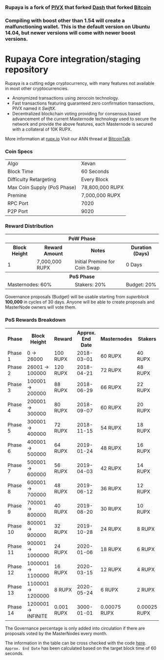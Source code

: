 ### Rupaya is a fork of [PIVX](https://github.com/PIVX-Project/PIVX) that forked [Dash](https://github.com/dashpay/dash) that forked [Bitcoin](https://github.com/bitcoin/bitcoinp)

### Compiling with boost other than 1.54 will create a malfunctioning wallet. This is the default version on Ubuntu 14.04, but newer versions will come with newer boost versions.


# Rupaya Core integration/staging repository


Rupaya is a cutting edge cryptocurrency, with many features not available in most other cryptocurrencies.
- Anonymized transactions using zerocoin technology.
- Fast transactions featuring guaranteed zero confirmation transactions, PIVX named it _SwiftX_.
- Decentralized blockchain voting providing for consensus based advancement of the current Masternode
  technology used to secure the network and provide the above features, each Masternode is secured
  with a collateral of 10K RUPX.

More information at [rupx.io](https://www.rupx.io) Visit our ANN thread at [BitcoinTalk](http://www.bitcointalk.org/index.php)


### Coin Specs
<table>
<tr><td>Algo</td><td>Xevan</td></tr>
<tr><td>Block Time</td><td>60 Seconds</td></tr>
<tr><td>Difficulty Retargeting</td><td>Every Block</td></tr>
<tr><td>Max Coin Supply (PoS Phase)</td><td>78,800,000 RUPX</td></tr>
<tr><td>Premine</td><td>7,000,000 RUPX</td></tr>
<tr><td>RPC Port</td><td>7020</td></tr>
<tr><td>P2P Port</td><td>9020</td></tr>
</table>


### Reward Distribution

<table>
<th colspan=4>PoW Phase</th>
<tr><th>Block Height</th><th>Reward Amount</th><th>Notes</th><th>Duration (Days)</th></tr>
<tr><td>1</td><td>7,000,000 RUPX</td><td>Initial Premine for Coin Swap</td><td>0 Days</td></tr>
<tr><th colspan=4>PoS Phase</th></tr>
<td colspan=2>Masternodes: 60%</td><td>Stakers: 20%</td><td>Budget: 20%</td></tr>
</table>

Governance proposals (Budget) will be usable starting from _superblock_ **100,000** in cycles of 30 days. Anyone will be able to create proposals and MasterNode owners will vote them.

### PoS Rewards Breakdown

<table>
<th>Phase</th><th>Block Height</th><th>Reward</th><th>Approx. End Date</th><th>Masternodes</th><th>Stakers</th><th>Governance Max</th>
<tr><td>Phase 1</td><td>0 ->  26000</td><td>100 RUPX</td><td>2018-03-01</td><td>60 RUPX</td><td>40 RUPX</td><td>0 RUPX</td></tr>
<tr><td>Phase 2</td><td> 26001 ->  100000</td><td>120 RUPX</td><td>2018-04-21</td><td>72 RUPX</td><td>48 RUPX</td><td>0 RUPX</td></tr>
<tr><td>Phase 3</td><td>100001 ->  200000</td><td>88 RUPX</td><td>2018-06-29</td><td>66 RUPX</td><td>22 RUPX</td><td>22 RUPX</td></tr>
<tr><td>Phase 4</td><td>200001 ->  300000</td><td>80 RUPX</td><td>2018-09-07</td><td>60 RUPX</td><td>20 RUPX</td><td>20 RUPX</td></tr>
<tr><td>Phase 5</td><td>300001 ->  400000</td><td>72 RUPX</td><td>2018-11-15</td><td>54 RUPX</td><td>18 RUPX</td><td>18 RUPX</td></tr>
<tr><td>Phase 6</td><td>400001 ->  500000</td><td>64 RUPX</td><td>2019-01-24</td><td>48 RUPX</td><td>16 RUPX</td><td>16 RUPX</td></tr>
<tr><td>Phase 7</td><td>500001 ->  600000</td><td>56 RUPX</td><td>2019-04-03</td><td>42 RUPX</td><td>14 RUPX</td><td>14 RUPX</td></tr>
<tr><td>Phase 8</td><td>600001 ->  700000</td><td>48 RUPX</td><td>2019-06-12</td><td>36 RUPX</td><td>12 RUPX</td><td>12 RUPX</td></tr>
<tr><td>Phase 9</td><td>700001 ->  800000</td><td>40 RUPX</td><td>2019-08-20</td><td>30 RUPX</td><td>10 RUPX</td><td>10 RUPX</td></tr>
<tr><td>Phase 10</td><td>800001 ->  900000</td><td>32 RUPX</td><td>2019-10-28</td><td>24 RUPX</td><td>8 RUPX</td><td>8 RUPX</td></tr>
<tr><td>Phase 11</td><td>900001 -> 1000000</td><td>24 RUPX</td><td>2020-01-06</td><td>18 RUPX</td><td>6 RUPX</td><td>6 RUPX</td></tr>
<tr><td>Phase 12</td><td>1000001 -> 1100000</td><td>16 RUPX</td><td>2020-03-15</td><td>12 RUPX</td><td>4 RUPX</td><td>4 RUPX</td></tr>
<tr><td>Phase 13</td><td>1100001 -> 1200000</td><td>8 RUPX</td><td>2020-05-24</td><td>6 RUPX</td><td>2 RUPX</td><td>2 RUPX</td></tr>
<tr><td>Phase 14</td><td>1200001 -> INFINITE</td><td>0.001 RUPX</td><td>3000-01-01</td><td>0.00075 RUPX</td><td>0.00025 RUPX</td><td>0.00025 RUPX</td></tr>
</table>

The Governance percentage is only added into circulation if there are proposals voted by the MasterNodes every month.

The information in the table can be cross checked with the code [here](https://github.com/rupaya-project/rupaya/blob/v4.0.0/src/main.cpp#L2131-L2158). `Approx. End Date` has been calculated based on the target block time of 60 seconds.


